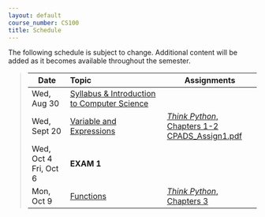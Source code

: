 ```yaml
---
layout: default
course_number: CS100
title: Schedule
---
```


The following schedule is subject to change.
Additional content will be added as it becomes available throughout the semester.


>| **Date**       | **Topic**                                                                                            |  **Assignments**                                                                           |
>| ---------------|:-----------------------------------------------------------------------------------------------------|--------------------------------------------------------------------------------------------|
>| Wed, Aug 30    |  [Syllabus & Introduction to Computer Science](lectures/lecture0_intro.pdf)                          |                                                                                            |
>| Wed, Sept 20   |  [Variable and Expressions](lectures/lecture1_variables_expressions.pdf)                             | [*Think Python*, Chapters 1-2](http://greenteapress.com/thinkpython/thinkpython.html) <br /> [CPADS_Assign1.pdf](assign/CPADS_Assign1.pdf)     |
>| Wed, Oct 4 <br /> Fri, Oct 6    |  **EXAM 1**    |                                                                                            |
>| Mon, Oct 9     |  [Functions](lectures/lecture3_functions.pdf)                                                        | [*Think Python*, Chapters 3](http://greenteapress.com/thinkpython/thinkpython.html)    |

<!--
>| Fri, Sept 23   |  [Variable and Expressions](lectures/lecture1_variables_expressions.pdf)                             | [*Think Python*, Chapters 1-2](http://greenteapress.com/thinkpython/thinkpython.html) <br /> [CPADS_Assign1.pdf](assign/CPADS_Assign1.pdf)     |
>| Wed, Sept 28   |  [Iteration](lectures/lecture2_iteration.pdf)                                                        | [*Think Python*, Chapter 4](http://greenteapress.com/thinkpython/thinkpython.html) |
>| Fri, Oct 7     |  [Functions](lectures/lecture3_functions.pdf)                                                        | [*Think Python*, Chapters 3](http://greenteapress.com/thinkpython/thinkpython.html) <br /> [CPADS_Assign2.pdf](assign/CPADS_Assign2.pdf)   |
>| Wed, Oct 26    |  [Decisions](lectures/lecture4_decisions.pdf)                                                        | [*Think Python*, Chapter 5](http://greenteapress.com/thinkpython/thinkpython.html)  |
-->

